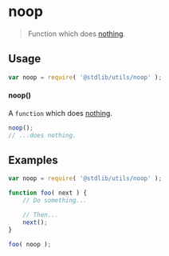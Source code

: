 # noop

> Function which does [nothing][nop].

<section class="usage">

## Usage

```javascript
var noop = require( '@stdlib/utils/noop' );
```

#### noop()

A `function` which does [nothing][nop].

```javascript
noop();
// ...does nothing.
```

</section>

<!-- /.usage -->

<section class="examples">

## Examples

<!-- eslint no-undef: "error" -->

```javascript
var noop = require( '@stdlib/utils/noop' );

function foo( next ) {
    // Do something...

    // Then...
    next();
}

foo( noop );
```

</section>

<!-- /.examples -->

<section class="links">

[nop]: https://en.wikipedia.org/wiki/NOP

</section>

<!-- /.links -->
